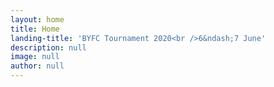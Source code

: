 ```yaml
---
layout: home
title: Home
landing-title: 'BYFC Tournament 2020<br />6&ndash;7 June'
description: null
image: null
author: null
---
```


